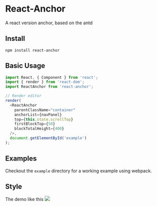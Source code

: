 # React-Anchor

A react version anchor, based on the antd

## Install

`npm install react-anchor`

## Basic Usage

```javascript
import React, { Component } from 'react';
import { render } from 'react-dom';
import ReactAnchor from 'react-anchor';

// Render editor
render(
  <ReactAnchor
    parentClassName="container"
    anchorList={navPanel}
    top={this.state.scrollTop}
    firstBlockTop={50}
    blockTotalHeight={400}
  />,
  document.getElementById('example')
);
```

## Examples

Checkout the `example` directory for a working example using webpack.




## Style

The demo like this
<a href="http://chuantu.biz/t5/150/1501052992x2890171677.jpg" target="_blank"><img src="http://chuantu.biz/t5/150/1501052992x2890171677.jpg"></a>




